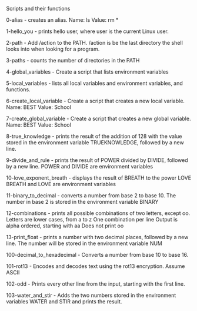 Scripts and their functions

0-alias - creates an alias.
	Name: ls
	Value: rm *

1-hello_you - prints hello user, where user is the current Linux user.

2-path - Add /action to the PATH. /action is be the last directory the shell 		looks into when looking for a program.

3-paths -  counts the number of directories in the PATH

4-global_variables - Create a script that lists environment variables

5-local_variables -  lists all local variables and environment variables, and 				functions.

6-create_local_variable - Create a script that creates a new local variable.
			Name: BEST
			Value: School

7-create_global_variable - Create a script that creates a new global variable.
			Name: BEST
			Value: School

8-true_knowledge - prints the result of the addition of 128 with the value 			stored in the environment variable TRUEKNOWLEDGE, followed by a	 		new line.

9-divide_and_rule -  prints the result of POWER divided by DIVIDE, followed by a 		new line.
		POWER and DIVIDE are environment variables

10-love_exponent_breath -  displays the result of BREATH to the power LOVE
			BREATH and LOVE are environment variables

11-binary_to_decimal - converts a number from base 2 to base 10.
	The number in base 2 is stored in the environment variable BINARY

12-combinations - prints all possible combinations of two letters, except oo.
		Letters are lower cases, from a to z
		One combination per line
		Output is alpha ordered, starting with aa
		Does not print oo

13-print_float -  prints a number with two decimal places, followed by a new 			line.
		The number will be stored in the environment variable NUM

100-decimal_to_hexadecimal - Converts a number from base 10 to base 16.

101-rot13 - Encodes and decodes text using the rot13 encryption. Assume ASCII

102-odd - Prints every other line from the input, starting with the first line.

103-water_and_stir - Adds the two numbers stored in the environment variables  			WATER and STIR and prints the result.

